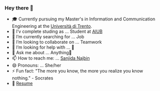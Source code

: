 ### Hey there 👋

- 🎓 Currently pursuing my Master's in Information and Communication Engineering at the [Università di Trento](https://www.unitn.it/).
- 🔭 I’v complete studing as ... Student at [AIUB](https://www.aiub.edu/)
- 🌱 I’m currently searching for ... Job
- 👯 I’m looking to collaborate on ... Teamwork
- 🤔 I’m looking for help with ... 🤞	
- 💬 Ask me about ... Anything🙈
- 📫 How to reach me: ... [Sanjida Najbin](https://www.linkedin.com/in/sanjida-najbin-a4896b17a?lipi=urn%3Ali%3Apage%3Ad_flagship3_profile_view_base_contact_details%3By20DyuqxQ3y6hr76ICNAKg%3D%3D)
- 😄 Pronouns: ... She/her
- ⚡ Fun fact: "The more you know, the more you realize you know nothing." - Socrates
- 📝 [Resume](https://drive.google.com/file/d/1Ohy-Q3KdVTDFB_T25gBzfgLo40cxDUFn/view?usp=sharing)
